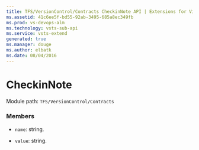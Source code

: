 ```yaml
---
title: TFS/VersionControl/Contracts CheckinNote API | Extensions for Visual Studio Team Services
ms.assetid: 41c6ee5f-bd55-92ab-3495-685a8ec349fb
ms.prod: vs-devops-alm
ms.technology: vsts-sub-api
ms.service: vsts-extend
generated: true
ms.manager: douge
ms.author: elbatk
ms.date: 08/04/2016
---
```


# CheckinNote

Module path: `TFS/VersionControl/Contracts`


### Members

* `name`: string. 

* `value`: string. 

